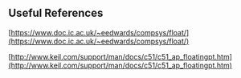 ## Useful References

[https://www.doc.ic.ac.uk/~eedwards/compsys/float/](https://www.doc.ic.ac.uk/~eedwards/compsys/float/)

[http://www.keil.com/support/man/docs/c51/c51_ap_floatingpt.htm](http://www.keil.com/support/man/docs/c51/c51_ap_floatingpt.htm)
